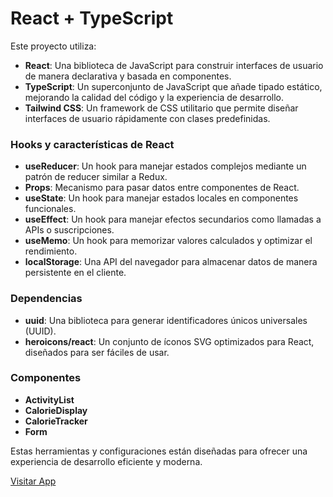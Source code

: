 # React + TypeScript
Este proyecto utiliza:

- **React**: Una biblioteca de JavaScript para construir interfaces de usuario de manera declarativa y basada en componentes.
- **TypeScript**: Un superconjunto de JavaScript que añade tipado estático, mejorando la calidad del código y la experiencia de desarrollo.
- **Tailwind CSS**: Un framework de CSS utilitario que permite diseñar interfaces de usuario rápidamente con clases predefinidas.

### Hooks y características de React
- **useReducer**: Un hook para manejar estados complejos mediante un patrón de reducer similar a Redux.
- **Props**: Mecanismo para pasar datos entre componentes de React.
- **useState**: Un hook para manejar estados locales en componentes funcionales.
- **useEffect**: Un hook para manejar efectos secundarios como llamadas a APIs o suscripciones.
- **useMemo**: Un hook para memorizar valores calculados y optimizar el rendimiento.
- **localStorage**: Una API del navegador para almacenar datos de manera persistente en el cliente.

### Dependencias
- **uuid**: Una biblioteca para generar identificadores únicos universales (UUID).
- **heroicons/react**: Un conjunto de íconos SVG optimizados para React, diseñados para ser fáciles de usar.

### Componentes
- **ActivityList**
- **CalorieDisplay**
- **CalorieTracker**
- **Form**

Estas herramientas y configuraciones están diseñadas para ofrecer una experiencia de desarrollo eficiente y moderna.

[Visitar App](https://nelson-consumo-calorias.netlify.app)
